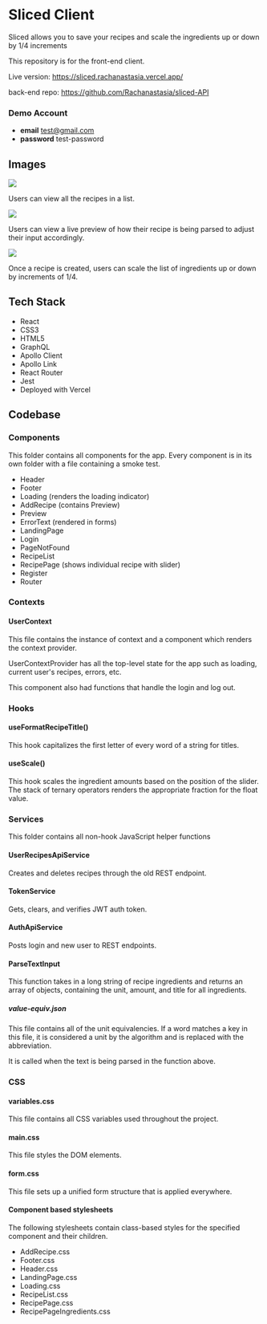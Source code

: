 # Sliced Client

Sliced allows you to save your recipes and scale the ingredients up or down by 1/4 increments

This repository is for the front-end client.

Live version: https://sliced.rachanastasia.vercel.app/

back-end repo: https://github.com/Rachanastasia/sliced-API

### Demo Account

- **email** test@gmail.com
- **password** test-password

## Images

![](/screenshots/list.jpg)

Users can view all the recipes in a list.

![](/screenshots/input.jpg)

Users can view a live preview of how their recipe is being parsed to adjust their input accordingly.

![](/screenshots/recipe.jpg)

Once a recipe is created, users can scale the list of ingredients up or down by increments of 1/4.

## Tech Stack

- React
- CSS3
- HTML5
- GraphQL
- Apollo Client
- Apollo Link
- React Router
- Jest
- Deployed with Vercel

## Codebase

### Components

This folder contains all components for the app. Every component is in its own folder with a file containing a smoke test.

- Header
- Footer
- Loading (renders the loading indicator)
- AddRecipe (contains Preview)
- Preview
- ErrorText (rendered in forms)
- LandingPage
- Login
- PageNotFound
- RecipeList
- RecipePage (shows individual recipe with slider)
- Register
- Router

### Contexts

#### UserContext

This file contains the instance of context and a component which renders the context provider.

UserContextProvider has all the top-level state for the app such as loading, current user's recipes, errors, etc.

This component also had functions that handle the login and log out.

### Hooks

#### useFormatRecipeTitle()

This hook capitalizes the first letter of every word of a string for titles.

#### useScale()

This hook scales the ingredient amounts based on the position of the slider. The stack of ternary operators renders the appropriate fraction for the float value.

### Services

This folder contains all non-hook JavaScript helper functions

#### UserRecipesApiService

Creates and deletes recipes through the old REST endpoint.

#### TokenService

Gets, clears, and verifies JWT auth token.

#### AuthApiService

Posts login and new user to REST endpoints.

#### ParseTextInput

This function takes in a long string of recipe ingredients and returns an array of objects, containing the unit, amount, and title for all ingredients.

##### value-equiv.json

This file contains all of the unit equivalencies. If a word matches a key in this file, it is considered a unit by the algorithm and is replaced with the abbreviation.

It is called when the text is being parsed in the function above.

### CSS

#### variables.css

This file contains all CSS variables used throughout the project.

#### main.css

This file styles the DOM elements.

#### form.css

This file sets up a unified form structure that is applied everywhere.

#### Component based stylesheets

The following stylesheets contain class-based styles for the specified component and their children.

- AddRecipe.css
- Footer.css
- Header.css
- LandingPage.css
- Loading.css
- RecipeList.css
- RecipePage.css
- RecipePageIngredients.css

